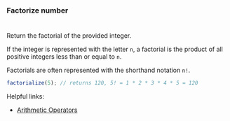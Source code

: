 ### Factorize number

#

Return the factorial of the provided integer.

If the integer is represented with the letter `n`, a factorial is the product of all positive integers less than or equal to `n`.

Factorials are often represented with the shorthand notation `n!`.

```javascript
factorialize(5); // returns 120, 5! = 1 * 2 * 3 * 4 * 5 = 120
```

Helpful links:

- [Arithmetic Operators](https://developer.mozilla.org/en-US/docs/Web/JavaScript/Reference/Operators/Arithmetic_Operators)
